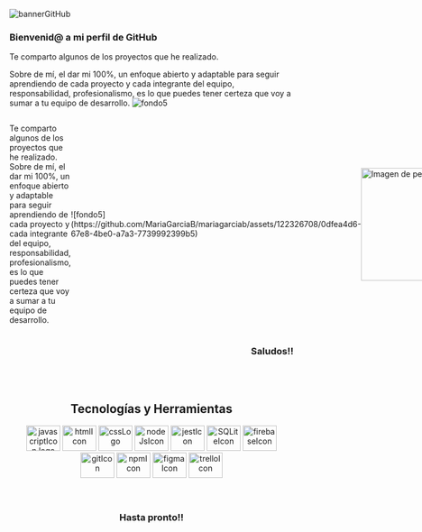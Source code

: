  ![bannerGitHub](https://github.com/MariaGarciaB/mariagarciab/assets/122326708/00575841-88fd-48b0-9fb6-4b56ef957b38)
<br>
<h3>Bienvenid@ a mi perfil de GitHub</h3>

Te comparto algunos de  los proyectos que he realizado.

Sobre de mí,  el dar mi 100%, un enfoque abierto y adaptable para seguir aprendiendo de cada proyecto y cada integrante del equipo, responsabilidad, profesionalismo, es lo que puedes tener certeza que voy a sumar a tu equipo de desarrollo.
![fondo5](https://github.com/MariaGarciaB/mariagarciab/assets/122326708/6f2df49e-774f-4ab3-a559-0dae124937e6)

<div style="display: flex; justify-content: space-between; align-items: center;">
  <p>
    Te comparto algunos de los proyectos que he realizado.
    Sobre de mí, el dar mi 100%, un enfoque abierto y adaptable para seguir aprendiendo de cada proyecto y cada integrante del equipo, responsabilidad, profesionalismo, es lo que puedes tener certeza que voy a sumar a tu equipo de desarrollo.
  </p>
 ![fondo5](https://github.com/MariaGarciaB/mariagarciab/assets/122326708/0dfea4d6-67e8-4be0-a7a3-7739992399b5)

  <img src="(https://github.com/MariaGarciaB/mariagarciab/assets/122326708/de24bc62-0227-42ea-b017-e9d5f588d439" alt="Imagen de perfil" width="200" height="200">
</div>
<div>
<h3 align="right">Saludos!!</h3>
</div>
<br><br>
<div class= "tecnologías" align="center">
<h2>Tecnologías y Herramientas</h2>
<div align="center">
  <img src="https://cdn.jsdelivr.net/gh/devicons/devicon/icons/javascript/javascript-original.svg" height="45" width="60" alt="javascriptIcon logo" />
  <img src="https://cdn.jsdelivr.net/gh/devicons/devicon/icons/html5/html5-plain-wordmark.svg" height="45" width="60" alt="htmlIcon" />
  <img src="https://cdn.jsdelivr.net/gh/devicons/devicon/icons/css3/css3-plain-wordmark.svg" height="45" width="60" alt="cssLogo" />
  <img src="https://cdn.jsdelivr.net/gh/devicons/devicon/icons/nodejs/nodejs-original-wordmark.svg" height="45" width="60" alt="nodeJsIcon" />
  <img src="https://cdn.jsdelivr.net/gh/devicons/devicon/icons/jest/jest-plain.svg" height="45" width="60" alt="jestIcon" />
  <img src="https://cdn.jsdelivr.net/gh/devicons/devicon/icons/sqlite/sqlite-original-wordmark.svg" height="45" width="60" alt="SQLiteIcon" />
  <img src="https://cdn.jsdelivr.net/gh/devicons/devicon/icons/firebase/firebase-plain-wordmark.svg" height="45" width="60" alt="firebaseIcon" />
  <img src="https://cdn.jsdelivr.net/gh/devicons/devicon/icons/git/git-plain-wordmark.svg" height="45" width="60" alt="gitIcon" />
  <img src="https://cdn.jsdelivr.net/gh/devicons/devicon/icons/npm/npm-original-wordmark.svg" height="45" width="60" alt="npmIcon" />      
  <img src="https://cdn.jsdelivr.net/gh/devicons/devicon/icons/figma/figma-original.svg" height="45" width="60" alt="figmaIcon" />
  <img src="https://cdn.jsdelivr.net/gh/devicons/devicon/icons/trello/trello-plain-wordmark.svg" height="45" width="60" alt="trelloIcon" />    
</div>
 <br><br>
 <div align="center">
 <h3> Hasta pronto!! </h3>
 </div>
